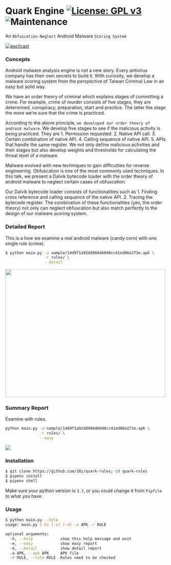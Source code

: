 # Quark Engine [![License: GPL v3](https://img.shields.io/badge/License-GPLv3-blue.svg)](https://github.com/18z/quark-rules/blob/master/LICENSE) ![Maintenance](https://img.shields.io/maintenance/yes/2019.svg?style=flat-square)
An ```Obfuscation-Neglect``` Android Malware ```Scoring System```

[![asciicast](https://asciinema.org/a/AOjAJ7JdBinyVO84HvvSxBwVB.svg)](https://asciinema.org/a/AOjAJ7JdBinyVO84HvvSxBwVB)

### Concepts

Android malware analysis engine is not a new story. Every antivirus company has their own secrets to build it. With curiosity, we develop a malware scoring system from the perspective of Taiwan Criminal Law in an easy but solid way. 

We have an order theory of criminal which explains stages of committing a crime. For example, crime of murder consists of five stages, they are determined, conspiracy, preparation, start and practice. The latter the stage the more we’re sure that the crime is practiced. 

According to the above principle, ```we developed our order theory of android malware```. We develop five stages to see if the malicious activity is being practiced. They are 1. Permission requested. 2. Native API call. 3. Certain combination of native API. 4. Calling sequence of native API. 5. APIs that handle the same register. We not only define malicious activities and their stages but also develop weights and thresholds for calculating the threat level of a malware. 

Malware evolved with new techniques to gain difficulties for reverse engineering. Obfuscation is one of the most commonly used techniques. In this talk, we present a Dalvik bytecode loader with the order theory of android malware to neglect certain cases of obfuscation. 

Our Dalvik bytecode loader consists of functionalities such as 1. Finding cross reference and calling sequence of the native API. 2. Tracing the bytecode register. The combination of these functionalities (yes, the order theory) not only can neglect obfuscation but also match perfectly to the design of our malware scoring system.

### Detailed Report
This is a how we examine a real android malware (candy corn) with one single rule (crime).

```bash
$ python main.py -a sample/14d9f1a92dd984d6040cc41ed06e273e.apk \
                 -r rules/ \
                 --detail
```

<img src="https://i.imgur.com/DK8c3cL.png" data-canonical-src="https://i.imgur.com/DK8c3cL.png" width="500" height="400" />

### Summary Report
Examine with rules.

```bash
python main.py -a sample/14d9f1a92dd984d6040cc41ed06e273e.apk \
               -r rules/ \
               --easy
```
<img src="https://i.imgur.com/KpRjsr6.png"/>

### Installation

```bash
$ git clone https://github.com/18z/quark-rules; cd quark-rules
$ pipenv install
$ pipenv shell
```

Make sure your python version is `3.7`, or you could change it from `Pipfile` to what you have.

### Usage

```bash
$ python main.py --help
usage: main.py [-h] [-e] [-d] -a APK -r RULE

optional arguments:
  -h, --help            show this help message and exit
  -e, --easy            show easy report
  -d, --detail          show detail report
  -a APK, --apk APK     APK file
  -r RULE, --rule RULE  Rules need to be checked
```


